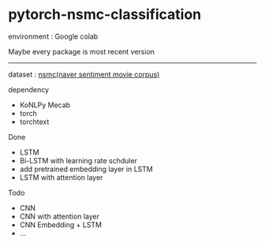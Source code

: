 # pytorch-nsmc-classification

environment : Google colab

Maybe every package is most recent version

---
dataset : [nsmc(naver sentiment movie corpus)](https://github.com/e9t/nsmc)

dependency 
- KoNLPy Mecab
- torch
- torchtext

Done
- LSTM 
- Bi-LSTM with learning rate schduler
- add pretrained embedding layer in LSTM
- LSTM with attention layer


Todo
- CNN
- CNN with attention layer
- CNN Embedding + LSTM
- ...
